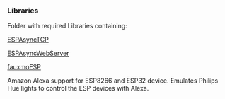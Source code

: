 ### Libraries

Folder with required Libraries containing:

[ESPAsyncTCP](https://github.com/me-no-dev/ESPAsyncTCP)

[ESPAsyncWebServer](https://github.com/me-no-dev/ESPAsyncWebServer)

[fauxmoESP](https://bitbucket.org/xoseperez/fauxmoesp/src/master/)

Amazon Alexa support for ESP8266 and ESP32 device. Emulates Philips Hue lights to control the ESP devices with Alexa.
